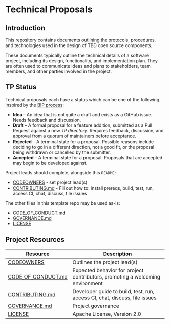 # Technical Proposals

## Introduction

This repository contains documents outlining the protocols, procedures, and technologies used in the design of TBD open source components.

These documents typically outline the technical details of a software project, including its design, functionality, and implementation plan. They are often used to communicate ideas and plans to stakeholders, team members, and other parties involved in the project.

## TP Status

Technical proposals each have a status which can be one of the following, inspired by
the [BIP process](https://github.com/bitcoin/bips/blob/master/bip-0002.mediawiki):

- **Idea** – An idea that is not quite a draft and exists as a GitHub issue. Needs feedback and discussion.
- **Draft** – A formal proposal for a feature addition, submitted as a Pull Request against a new *TP directory*.
  Requires feedback, discussion, and approval from a quorum of maintainers before acceptance.
- **Rejected** – A terminal state for a proposal. Possible reasons include deciding to go in a different direction,
  not a good fit, or the proposal being withdrawn or cancelled by the submitter.
- **Accepted** – A terminal state for a proposal. Proposals that are accepted may begin to be developed against.

Project leads should complete, alongside this `README`:
* [CODEOWNERS](./CODEOWNERS) - set project lead(s)
* [CONTRIBUTING.md](./CONTRIBUTING.md) - Fill out how to: install prereqs, build, test, run, access CI, chat, discuss, file issues

The other files in this template repo may be used as-is:
* [CODE_OF_CONDUCT.md](./CODE_OF_CONDUCT.md)
* [GOVERNANCE.md](./GOVERNANCE.md)
* [LICENSE](./LICENSE)

## Project Resources

| Resource                                   | Description                                                                    |
| ------------------------------------------ | ------------------------------------------------------------------------------ |
| [CODEOWNERS](./CODEOWNERS)                 | Outlines the project lead(s)                                                   |
| [CODE_OF_CONDUCT.md](./CODE_OF_CONDUCT.md) | Expected behavior for project contributors, promoting a welcoming environment  |
| [CONTRIBUTING.md](./CONTRIBUTING.md)       | Developer guide to build, test, run, access CI, chat, discuss, file issues     |
| [GOVERNANCE.md](./GOVERNANCE.md)           | Project governance                                                             |
| [LICENSE](./LICENSE)                       | Apache License, Version 2.0                                                    |
